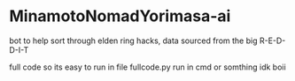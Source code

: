 # MinamotoNomadYorimasa-ai
bot to help sort through elden ring hacks, data sourced from the big R-E-D-D-I-T 

full code so its easy to run in file fullcode.py run in cmd or somthing idk boii

